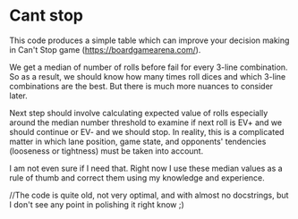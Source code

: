 # Cant stop
This code produces a simple table which can improve your decision making in Can't Stop game (https://boardgamearena.com/).

We get a median of number of rolls before fail for every 3-line combination. So as a result, we should know how many times roll dices and which 3-line combinations are the best. But there is much more nuances to consider later.

Next step should involve calculating expected value of rolls especially around the median number threshold to examine if next roll is EV+ and we should continue or EV- and we should stop. In reality, this is a complicated matter in which lane position, game state, and opponents' tendencies (looseness or tightness) must be taken into account.

I am not even sure if I need that. Right now I use these median values as a rule of thumb and correct them using my knowledge and experience.

//The code is quite old, not very optimal, and with almost no docstrings, but I don't see any point in polishing it right know ;)
